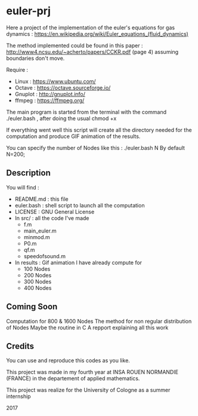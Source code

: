 # euler-prj

Here a project of the implementation of the euler's equations for gas dynamics : https://en.wikipedia.org/wiki/Euler_equations_(fluid_dynamics) 

The method implemented could be found in this paper : http://www4.ncsu.edu/~acherto/papers/CCKR.pdf (page 4) assuming boundaries don't move. 

Require : 
  - Linux : https://www.ubuntu.com/
  - Octave : https://octave.sourceforge.io/
  - Gnuplot : http://gnuplot.info/
  - ffmpeg : https://ffmpeg.org/
  
The main program is started from the terminal with the command ./euler.bash , after doing the usual chmod +x

If everything went well this script will create all the directory needed for the computation and produce GIF animation of the results. 

You can specify the number of Nodes like this : ./euler.bash N 
By default N=200;

## Description
You will find : 
  - README.md : this file
  - euler.bash : shell script to launch all the computation
  - LICENSE : GNU General License
  - In src/ : all the code I've made
    - f.m
    - main_euler.m
    - minmod.m
    - P0.m
    - qf.m
    - speedofsound.m
  - In results : Gif animation I have already compute for 
    - 100 Nodes
    - 200 Nodes 
    - 300 Nodes
    - 400 Nodes

## Coming Soon 

Computation for 800 & 1600 Nodes
The method for non regular distribution of Nodes
Maybe the routine in C
A repport explaining all this work 

## Credits

You can use and reproduce this codes as you like.

This project was made in my fourth year at INSA ROUEN NORMANDIE (FRANCE) in the departement of applied mathematics. 

This project was realize for the University of Cologne as a summer internship 

2017
